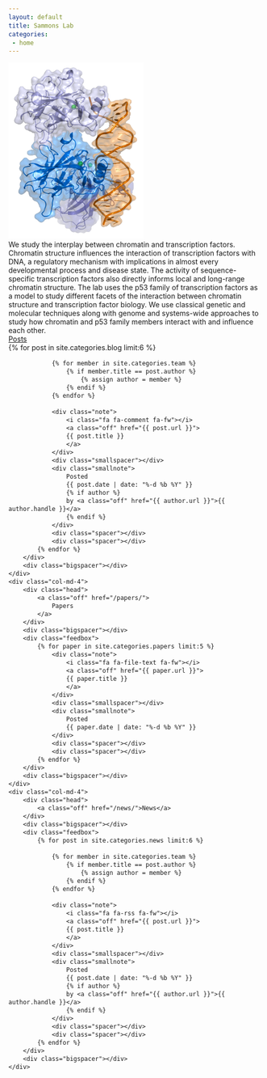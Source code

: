 ```yaml
---
layout: default
title: Sammons Lab
categories:
 - home
---
```


<!--<div class="bigspacer"></div>-->

<div class="row">
	<div class="col-md-12">
<!--		<object class="pull-left biglogo" data="/images/nuc.svg" type="image/svg+xml"></object> -->
<!--
        <div class="bigtitle">
        Sammons Lab
        </div>
-->
		<div>
			<img class="img-responsive center " src="/images/nuc.png">
		</div>
	</div>				
</div>

<!--<div class="bigspacer"></div>-->

<div class="row">
	<div class="col-md-12">
		<div class="smallhead">
			We study the interplay between chromatin and transcription factors. Chromatin structure influences the interaction of transcription factors with DNA, a regulatory mechanism with implications in almost every developmental process and disease state. The activity of sequence-specific transcription factors also directly informs local and long-range chromatin structure.
			The lab uses the p53 family of transcription factors as a model to study different facets of the interaction between chromatin structure and transcription factor biology. We use classical genetic and molecular techniques along with genome and systems-wide approaches to study how chromatin and p53 family members interact with and influence each other.   
		</div>
	</div>				
</div>

<div class="hugespacer"></div>

<div class="row">
	<div class="col-md-4">
		<div class="head">
			<a class="off" href="/blog/">Posts</a>
		</div>
		<div class="bigspacer"></div>
		<div class="feedbox">
			{% for post in site.categories.blog limit:6 %}
			
				{% for member in site.categories.team %}
					{% if member.title == post.author %}
						{% assign author = member %}
					{% endif %}
				{% endfor %}		
				
				<div class="note">
					<i class="fa fa-comment fa-fw"></i>
					<a class="off" href="{{ post.url }}">
					{{ post.title }}
					</a>
				</div>
				<div class="smallspacer"></div>
				<div class="smallnote">
					Posted
					{{ post.date | date: "%-d %b %Y" }}
					{% if author %}
					by <a class="off" href="{{ author.url }}">{{ author.handle }}</a>
					{% endif %}						
				</div>
				<div class="spacer"></div>	
				<div class="spacer"></div>				
			{% endfor %}
		</div>
		<div class="bigspacer"></div>		
	</div>
	<div class="col-md-4">
		<div class="head">
			<a class="off" href="/papers/">
				Papers
			</a>
		</div>
		<div class="bigspacer"></div>
		<div class="feedbox">		
			{% for paper in site.categories.papers limit:5 %}
				<div class="note">
					<i class="fa fa-file-text fa-fw"></i>
					<a class="off" href="{{ paper.url }}">
					{{ paper.title }}
					</a>
				</div>
				<div class="smallspacer"></div>
				<div class="smallnote">
					Posted
					{{ paper.date | date: "%-d %b %Y" }}
				</div>
				<div class="spacer"></div>	
				<div class="spacer"></div>				
			{% endfor %}
		</div>
		<div class="bigspacer"></div>		
	</div>
	<div class="col-md-4">
		<div class="head">
			<a class="off" href="/news/">News</a>
		</div>
		<div class="bigspacer"></div>
		<div class="feedbox">
			{% for post in site.categories.news limit:6 %}
			
				{% for member in site.categories.team %}
					{% if member.title == post.author %}
						{% assign author = member %}
					{% endif %}
				{% endfor %}		
				
				<div class="note">
					<i class="fa fa-rss fa-fw"></i>
					<a class="off" href="{{ post.url }}">
					{{ post.title }}
					</a>
				</div>
				<div class="smallspacer"></div>
				<div class="smallnote">
					Posted
					{{ post.date | date: "%-d %b %Y" }}
					{% if author %}
					by <a class="off" href="{{ author.url }}">{{ author.handle }}</a>
					{% endif %}						
				</div>
				<div class="spacer"></div>	
				<div class="spacer"></div>				
			{% endfor %}
		</div>
		<div class="bigspacer"></div>		
	</div>
<!--	
    <div class="col-md-4">
		<div class="head">		
			<a class="off" href="/projects/">News</a>
		</div>
		<div class="bigspacer"></div>
		<div class="feedbox pad-left">
			{% for project in site.data.projects limit:8 %}
				<div class="note">
					<i class="fa fa-edit fa-fw"></i>
					<a class="off" href="{{ project.url }}">
					{{ project.title }} - {{ project.description }}
					</a>
				</div>
				<div class="smallspacer"></div>
				<div class="smallnote">
					Updated
					<a class="off" href="{{ project.commits.first.url }}">
					{{ project.commits.first.date | date: "%-d %b %Y" }}
					</a>
					by
					<a class="off" href="{{ project.commits.first.author_url }}">				
					{{ project.commits.first.author_login }}
					</a>
				</div>
				<div class="spacer"></div>	
				<div class="spacer"></div>				
			{% endfor %}
		</div>
		<div class="bigspacer"></div>		
	</div>

</div>

<div class="bigspacer"></div>

<!--
<div class="head">		
	Misc
</div>
<div class="spacer"></div>
<ul class="list-inline">
	{% for page in site.categories.misc %}
	<li class="footernav">
		&gt; <a class="off" href="{{ page.url }}">{{ page.title }}</a>
	</li>
	{% endfor %}
	<li class="footernav">
		&gt; <a class="off" href="/talks/">Talks</a>
	</li>

</ul>
